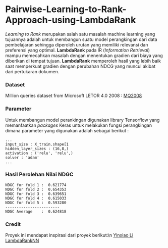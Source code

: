 # Pairwise-Learning-to-Rank-Approach-using-LambdaRank
_Learning to Rank_ merupakan salah satu masalah machine learning yang tujuannya adalah untuk membangun suatu model perangkingan dari data pembelajaran sehingga diperoleh urutan yang memiliki relevansi dan preferensi yang optimal. **LambdaRank** pada IR (_Information Retrieval_) mampu memecahkan masalah dengan menentukan gradien dari biaya yang diberikan di tempat tujuan. **LambdaRank** memperoleh hasil yang lebih baik saat memperkuat gradien dengan perubahan NDCG yang muncul akibat dari pertukaran dokumen.

### Dataset
Million queries dataset from Microsoft LETOR 4.0 2008 :
[MQ2008](https://www.microsoft.com/en-us/research/project/letor-learning-rank-information-retrieval/#!letor-4-0)

### Parameter
Untuk membangun model perankingan digunakan library Tensorflow yang memanfaatkan _packages_ Keras untuk melakukan fungsi perangkingan dimana parameter yang digunakan adalah sebagai berikut :
```
...
input_size : X_train.shape[1
hidden_layer_sizes : (16,8,)
activation : ('relu', 'relu',)
solver : 'adam'
...
```

### Hasil Perolehan Nilai NDGC
```
NDGC for fold 1 :  0.621774
NDGC for fold 2 :  0.654353
NDGC for fold 3 :  0.639651
NDGC for fold 4 :  0.615033
NDGC for fold 5 :  0.593280
------------------------
NDGC Average    :  0.624818
```


### Credit
Proyek ini mendapat inspirasi dari proyek berikut:\n
[Yinxiao Li](https://github.com/liyinxiao)
[LambdaRankNN](https://github.com/liyinxiao/LambdaRankNN)
